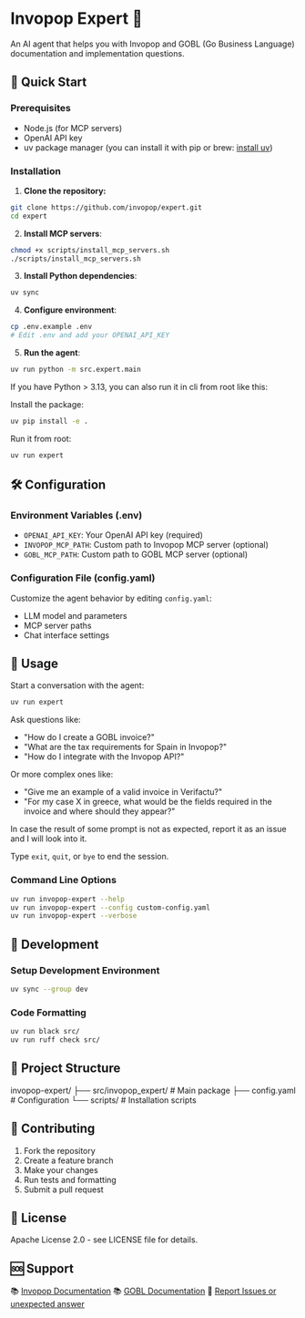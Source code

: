 # Invopop Expert 🤖

An AI agent that helps you with Invopop and GOBL (Go Business Language) documentation and implementation questions.

## 🚀 Quick Start

### Prerequisites

- Node.js (for MCP servers)
- OpenAI API key
- uv package manager (you can install it with pip or brew: [install uv](https://docs.astral.sh/uv/getting-started/installation/))

### Installation

1. **Clone the repository:**

```bash
git clone https://github.com/invopop/expert.git
cd expert
```

2. **Install MCP servers**:

```bash
chmod +x scripts/install_mcp_servers.sh
./scripts/install_mcp_servers.sh
```

3. **Install Python dependencies**:

```bash
uv sync
```

4. **Configure environment**:

```bash
cp .env.example .env
# Edit .env and add your OPENAI_API_KEY
```

5. **Run the agent**:
```bash
uv run python -m src.expert.main
```

If you have Python > 3.13, you can also run it in cli from root like this:

Install the package: 
```bash
uv pip install -e .
```

Run it from root:
```bash
uv run expert
```

## 🛠️ Configuration
### Environment Variables (.env)

- `OPENAI_API_KEY`: Your OpenAI API key (required)
- `INVOPOP_MCP_PATH`: Custom path to Invopop MCP server (optional)
- `GOBL_MCP_PATH`: Custom path to GOBL MCP server (optional)

### Configuration File (config.yaml)
Customize the agent behavior by editing `config.yaml`:

- LLM model and parameters
- MCP server paths
- Chat interface settings

## 💬 Usage
Start a conversation with the agent:

```bash
uv run expert
```

Ask questions like:

- "How do I create a GOBL invoice?"
- "What are the tax requirements for Spain in Invopop?"
- "How do I integrate with the Invopop API?"

Or more complex ones like:
- "Give me an example of a valid invoice in Verifactu?"
- "For my case X in greece, what would be the fields required in the invoice and where should they appear?"

In case the result of some prompt is not  as expected, report it as an issue and I will look into it. 

Type `exit`, `quit`, or `bye` to end the session.

### Command Line Options
```bash
uv run invopop-expert --help
uv run invopop-expert --config custom-config.yaml
uv run invopop-expert --verbose
```

## 🧪 Development

### Setup Development Environment
```bash
uv sync --group dev
```

### Code Formatting
```bash
uv run black src/
uv run ruff check src/
```

## 📁 Project Structure

invopop-expert/
├── src/invopop_expert/    # Main package
├── config.yaml            # Configuration
└── scripts/               # Installation scripts

## 🤝 Contributing

1. Fork the repository
2. Create a feature branch
3. Make your changes
4. Run tests and formatting
5. Submit a pull request

## 📄 License
Apache License 2.0 - see LICENSE file for details.

## 🆘 Support

📚 [Invopop Documentation](https://docs.invopop.com/home)
📚 [GOBL Documentation](https://docs.gobl.org/introduction)
🐛 [Report Issues or unexpected answer](https://github.com/invopop/expert/issues)